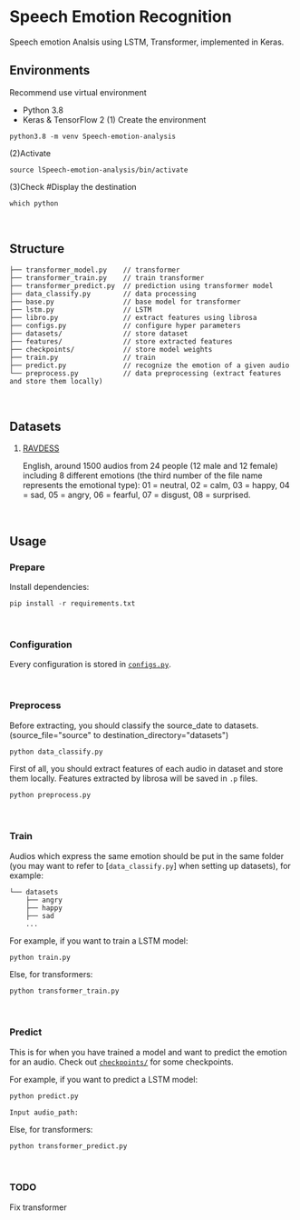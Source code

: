 # Speech Emotion Recognition

Speech emotion Analsis using LSTM, Transformer, implemented in Keras.
&nbsp;

## Environments

Recommend use virtual environment 
- Python 3.8
- Keras & TensorFlow 2
(1) Create the environment
```
python3.8 -m venv Speech-emotion-analysis 
```
(2)Activate
```
source lSpeech-emotion-analysis/bin/activate
```
(3)Check #Display the destination 
```
which python 
```





&nbsp;

## Structure

```
├── transformer_model.py    // transformer
├── transformer_train.py    // train transformer
├── transformer_predict.py  // prediction using transformer model
├── data_classify.py        // data processing
├── base.py                 // base model for transformer
├── lstm.py                 // LSTM
├── libro.py                // extract features using librosa
├── configs.py              // configure hyper parameters
├── datasets/               // store dataset
├── features/               // store extracted features
├── checkpoints/            // store model weights
├── train.py                // train
├── predict.py              // recognize the emotion of a given audio
└── preprocess.py           // data preprocessing (extract features and store them locally)
```

&nbsp;



## Datasets

1. [RAVDESS](https://zenodo.org/record/1188976)

   English, around 1500 audios from 24 people (12 male and 12 female) including 8 different emotions (the third number of the file name represents the emotional type): 01 = neutral, 02 = calm, 03 = happy, 04 = sad, 05 = angry, 06 = fearful, 07 = disgust, 08 = surprised.

&nbsp;

## Usage

### Prepare

Install dependencies:

```python
pip install -r requirements.txt
```

&nbsp;

### Configuration

Every configuration is stored in [`configs.py`](configs).

&nbsp;

### Preprocess
Before extracting, you should classify the source_date to datasets.(source_file="source" to destination_directory="datasets")
```python
python data_classify.py
```

First of all, you should extract features of each audio in dataset and store them locally. Features extracted by librosa will be saved in `.p` files.

```python
python preprocess.py
```

&nbsp;

### Train

Audios which express the same emotion should be put in the same folder (you may want to refer to [`data_classify.py`] when setting up datasets), for example:

```
└── datasets
    ├── angry
    ├── happy
    ├── sad
    ...
```

For example, if you want to train a LSTM model:

```python
python train.py
```

Else, for transformers:

```python
python transformer_train.py
```

&nbsp;

### Predict

This is for when you have trained a model and want to predict the emotion for an audio. Check out [`checkpoints/`](https://github.com/Anguschen0430/AI_final_project/tree/main/checkpoints) for some checkpoints.

For example, if you want to predict a LSTM model:

```python
python predict.py
```

```python
Input audio_path:
```

Else, for transformers:

```python
python transformer_predict.py
```

&nbsp;

### TODO

Fix transformer
